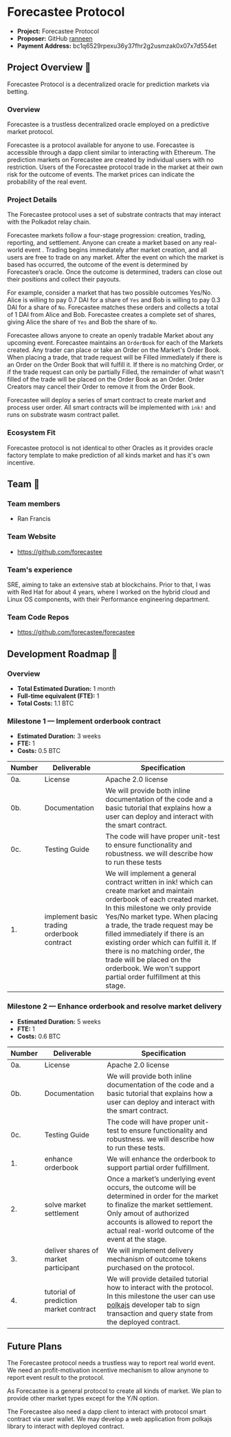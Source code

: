 # Forecastee Protocol

* **Project:** Forecastee Protocol
* **Proposer:** GitHub [ranneen](https://github.com/ranneen)
* **Payment Address:** bc1q6529rpexu36y37fhr2g2usmzak0x07x7d554et

## Project Overview :page_facing_up: 
Forecastee Protocol is a decentralized oracle for prediction markets via betting.

### Overview

Forecastee is a trustless decentralized oracle employed on a predictive market protocol. 

Forecastee is a protocol available for anyone to use. Forecastee is accessible through a dapp client similar to interacting with Ethereum. The prediction markets on Forecastee are created by individual users with no restriction. Users of the Forecastee protocol trade in the market at their own risk for the outcome of events. The market prices can indicate the probability of the real event.

### Project Details 

The Forecastee protocol uses a set of substrate contracts that may interact with the Polkadot relay chain.

Forecastee markets follow a four-stage progression: creation, trading, reporting, and settlement. Anyone can create a market based on any real-world event . Trading begins immediately after market creation, and all users are free to trade on any market. After the event on which the market is based has occurred, the outcome of the event is determined by Forecastee’s oracle. Once the outcome is determined, traders can close out their positions and collect their payouts.

For example, consider a market that has two possible outcomes Yes/No. Alice is willing to pay 0.7 DAI for a share of `Yes` and Bob is willing to pay 0.3 DAI for a share of `No`. Forecastee matches these orders and collects a total of 1 DAI from Alice and Bob. Forecastee creates a complete set of shares, giving Alice the share of `Yes` and Bob the share of `No`.

Forecastee allows anyone to create an openly tradable Market about any upcoming event. Forecastee maintains an `OrderBook` for each of the Markets created. Any trader can place or take an Order on the Market's Order Book. When placing a trade, that trade request will be Filled immediately if there is an Order on the Order Book that will fulfill it. If there is no matching Order, or if the trade request can only be partially Filled, the remainder of what wasn't filled of the trade will be placed on the Order Book as an Order. Order Creators may cancel their Order to remove it from the Order Book.

Forecastee will deploy a series of smart contract to create market and process user order. All smart contracts  will be implemented with `ink!` and runs on substrate wasm contract pallet.

### Ecosystem Fit 
Forecastee protocol is not identical to other Oracles as it provides oracle factory template to make prediction of all kinds market and has it's own incentive.

## Team :busts_in_silhouette:

### Team members
* Ran Francis

### Team Website	
* https://github.com/forecastee

### Team's experience
SRE, aiming to take an extensive stab at blockchains. Prior to that, I was with Red Hat for about 4 years, where I worked on the hybrid cloud and Linux OS components, with their Performance engineering department.

### Team Code Repos
* https://github.com/forecastee/forecastee

## Development Roadmap :nut_and_bolt: 

### Overview

* **Total Estimated Duration:** 1 month
* **Full-time equivalent (FTE):**  1
* **Total Costs:** 1.1 BTC

### Milestone 1 — Implement orderbook contract
* **Estimated Duration:** 3 weeks
* **FTE:**  1
* **Costs:** 0.5 BTC

| Number | Deliverable | Specification |
| ------------- | ------------- | ------------- |
| 0a. | License | Apache 2.0 license |
| 0b. | Documentation | We will provide both inline documentation of the code and a basic tutorial that explains how a user can deploy and interact with the smart contract. |
| 0c. | Testing Guide | The code will have proper unit-test to ensure functionality and robustness. we will describe how to run these tests |
| 1. | implement basic trading orderbook contract | We will implement a general contract written in ink! which can create market and maintain orderbook of each created market. In this milestone we only provide Yes/No market type. When placing a trade, the trade request may be filled immediately if there is an existing order which can fulfill it. If there is no matching order, the trade will be placed on the orderbook. We won't support partial order fulfillment at this stage. |

### Milestone 2 — Enhance orderbook and resolve market delivery

* **Estimated Duration:** 5 weeks
* **FTE:**  1
* **Costs:** 0.6 BTC

| Number | Deliverable | Specification |
| ------------- | ------------- | ------------- |
| 0a. | License | Apache 2.0 license |
| 0b. | Documentation | We will provide both inline documentation of the code and a basic tutorial that explains how a user can deploy and interact with the smart contract. |
| 0c. | Testing Guide | The code will have proper unit-test to ensure functionality and robustness. we will describe how to run these tests. |
| 1. | enhance orderbook | We will enhance the orderbook to support partial order fulfillment. |
| 2. | solve market settlement | Once a market’s underlying event occurs, the outcome will be determined in order for the market to finalize the market settlement. Only amout of authorized accounts is  allowed to report the actual real-world outcome of the event at the stage. |
| 3. | deliver shares of market participant | We will implement delivery mechanism of outcome tokens purchased on the  protocol. |
| 4. | tutorial of prediction market contract | We will provide detailed tutorial how to interact with the protocol. In this milestone the user can use [polkajs](https://polkadot.js.org/apps/) developer tab to sign transaction and query state from the deployed contract. |

## Future Plans
The Forecastee protocol needs a trustless way to report real world event. We need an  profit-motivation incentive mechanism to allow anynone to report event result to the protocol.

As Forecastee is a general protocol to create all kinds of market. We plan to provide other market types except for the Y/N option.

The Forecastee also need a dapp client to interact with protocol smart contract via user wallet. We may develop a web application from polkajs library to interact with deployed contract.